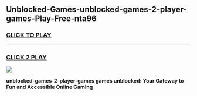 
## Unblocked-Games-unblocked-games-2-player-games-Play-Free-nta96
<h3>
<a href="https://premium76.site?title=unblocked-games-2-player-games&ref=23A">CLICK TO PLAY</a></h3>
<hr>

<h3>
<a href="https://premium76.site?title=unblocked-games-2-player-games&ref=23A">CLICK 2 PLAY</a>
  
</h3>

<a href="https://premium76.site?title=unblocked-games-2-player-games&ref=23A"><img src="https://clearcache.store/games.png"></a>


**unblocked-games-2-player-games games unblocked: Your Gateway to Fun and Accessible Online Gaming**
